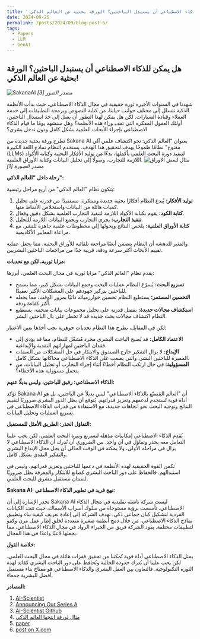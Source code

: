 ```yaml
---
title: ' هل يمكن للذكاء الاصطناعي أن يستبدل الباحثين؟ الورقة بحثية عن العالم الذكي!'
date: 2024-09-25
permalink: /posts/2024/09/blog-post-6/
tags:
  - Papers
  - LLM
  - GenAI
---
```


## هل يمكن للذكاء الاصطناعي أن يستبدل الباحثين؟ الورقة بحثية عن العالم الذكي!

![SakanaAI](https://github.com/SakanaAI/AI-Scientist/raw/main/docs/anim-ai-scientist.gif)
*مصدر الصور [3]* 


شهدنا في السنوات الأخيرة ثورة حقيقية في مجال الذكاء الاصطناعي، حيث بدأت الأنظمة الذكية تتسلل إلى مختلف جوانب حياتنا، من كتابة النصوص وبرمجة التطبيقات إلى خدمة العملاء وقيادة السيارات. لكن هل يمكن لهذا التطور أن يصل إلى حد استبدال الباحثين، أولئك العقول المفكرة التي تقف وراء هذه الأنظمة؟ وهل سنشهد يومًا ما قيام الذكاء الاصطناعي بإجراء الأبحاث العلمية بشكل كامل ودون تدخل بشري؟

تطرح ورقة بحثية جديدة من Sakana AI بعنوان "العالم الذكي: نحو اكتشاف علمي آلي مفتوح" نظامًا طموحًا يهدف لتحقيق هذا الهدف. يستخدم النظام نماذج اللغة الكبيرة (LLMs) لتنفيذ دورة البحث العلمي بأكملها، بدءًا من توليد الأفكار البحثية وكتابة الأكواد اللازمة للتجارب، وصولًا إلى تحليل البيانات وكتابة الأوراق العلمية. 
![مثال لبعض الاوراق](https://sakana.ai/assets/ai-scientist/adaptive_dual_scale_denoising.jpeg)  
*مصدر الصورة [1]*

**رحلة داخل "العالم الذكي":**

يتكون نظام "العالم الذكي" من أربع مراحل رئيسية:

1. **توليد الأفكار:**  يُبدع النظام أفكارًا بحثية جديدة ومبتكرة، مستفيدًا من قدرته على تحليل كميات هائلة من البيانات واستخلاص الأنماط منها.
2. **كتابة الكود:** يقوم بكتابة الأكواد اللازمة لتنفيذ التجارب العلمية بشكل دقيق وفعال.
3. **تنفيذ التجارب:**  يجري التجارب ويجمع البيانات اللازمة للتحليل.
4. **كتابة الأوراق العلمية:**  يلخص النتائج ويحولها إلى مخطوطات علمية جاهزة للنشر، مع مراعاة المعايير الأكاديمية.

والمثير للدهشة أن النظام يتضمن أيضًا مراجعة تلقائية للأوراق البحثية، مما يجعل عملية تقييم الأبحاث أكثر سرعة ودقة، قريبة جدًا من مراجعات الباحثين البشريين.

**مزايا ثورية، لكن مع تحديات:**

يقدم نظام "العالم الذكي" مزايا ثورية في مجال البحث العلمي، أبرزها:

* **تسريع البحث:** يُسرّع النظام عمليات البحث وجمع البيانات بشكل كبير، مما يسمح للباحثين بتركيز جهودهم على المشكلات الأكثر تعقيدًا.
* **التحسين المستمر:** يستطيع النظام تحسين خوارزمياته ذاتيًا بمرور الوقت، مما يجعله أكثر كفاءة ودقة.
* **استكشاف مجالات جديدة:**  بفضل قدرته على تحليل مجموعات بيانات ضخمة، يستطيع النظام اكتشاف مجالات بحث جديدة قد لا تخطر على بال الباحثين البشر.

لكن في المقابل، يطرح هذا النظام تحديات جوهرية يجب أخذها بعين الاعتبار:

* **الاعتماد الكامل:**  قد يُصبح الباحث البشري مجرد مُشغّل للنظام، مما قد يؤدي إلى فقدان الباحثين لمهاراتهم النقدية والإبداعية.
* **الإبداع:**  لا يزال التفكير خارج الصندوق والابتكار في حل المشكلات من السمات المميزة للباحثين البشر، والتي يصعب على الذكاء الاصطناعي محاكاتها بشكل كامل.
* **المسؤولية:**  في حال ارتكب النظام أخطاءً أثناء إجراء التجارب أو تحليل البيانات، من يتحمل مسؤولية هذه الأخطاء؟ 

**الذكاء الاصطناعي: رفيق للباحثين، وليس بديلًا عنهم:**

تؤكد Sakana AI أن "العالم المُصنّع بالذكاء الاصطناعي" ليس بديلاً عن الباحثين، بل هو أداة قوية تُستخدم لدعمهم وتعزيز قدراتهم.  يُتوقع أن يظل الدور البشري ضروريًا لتقييم النتائج وتوجيه البحث نحو اتجاهات جديدة، مع الاستفادة من قدرات الذكاء الاصطناعي في تسريع العمليات وتحليل البيانات.

**التفاؤل الحذر: الطريق الأمثل للمستقبل:**

يُقدم الذكاء الاصطناعي إمكانيات مذهلة لتسريع وتيرة البحث العلمي، لكن يجب علينا التعامل معه بحذر وتفاؤل في آن واحد. من الضروري أن نُدرك أن الذكاء الاصطناعي لا يزال في مراحله الأولى، ولا يمكنه في الوقت الحالي أن يحل محل الإبداع البشري والتفكير النقدي بشكل كامل. 

تكمن القوة الحقيقية لهذه الأنظمة في دعمها للباحثين وتعزيز قدراتهم، وليس في استبدالهم. فالحفاظ على دور الباحث البشري كصانع للابتكار والمعرفة يظل ضروريًا لضمان مستقبل مشرق للبحث العلمي.

**Sakana AI: نهج فريد في تطوير الذكاء الاصطناعي:**

تجدر الإشارة إلى أن Sakana AI ليست شركة ناشئة تقليدية في مجال الذكاء الاصطناعي. تأسست برؤية مستوحاة من سلوك أسراب الأسماك، حيث تتحد الكيانات الفردية لتشكيل كيان جماعي ذكي. تهدف الشركة إلى إعادة تعريف كيفية بناء وتطبيق نماذج الذكاء الاصطناعي، من خلال دمج أنظمة صغيرة متعددة لخلق إطار عمل مرن وكفؤ لتطبيقات مختلفة. يقود الشركة فريق من الخبراء الرواد في مجال الذكاء الاصطناعي، مما يجعلها لاعبًا واعدًا في هذا المجال.

**خلاصة القول:**

يمثل الذكاء الاصطناعي أداة قوية تُمكننا من تحقيق قفزات هائلة في مجال البحث العلمي. لكن يجب علينا أن نُدرك حدوده الحالية ونُحافظ على دور الباحث البشري كقائد لهذه الثورة التكنولوجية. فالتعاون بين العقل البشري والذكاء الاصطناعي هو مفتاح بناء مستقبل أفضل للبشرية جمعاء. 

**المصادر:**
1. [AI-Scientist]("https://sakana.ai/ai-scientist/")
2. [Announcing Our Series A]("https://sakana.ai/series-a/")
3. [AI-Scientist Github]("https://github.com/SakanaAI/AI-Scientist")
4. [مثال لورقة انتجها العالم الذكي]("https://sakana.ai/assets/ai-scientist/adaptive_dual_scale_denoising.pdf")
5. [paper]("https://arxiv.org/abs/2408.06292")
6. [post on X.com]("https://x.com/SakanaAILabs/status/1823178623513239992")
